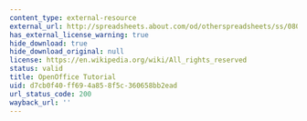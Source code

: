 ```yaml
---
content_type: external-resource
external_url: http://spreadsheets.about.com/od/otherspreadsheets/ss/080616_24_calc.htm
has_external_license_warning: true
hide_download: true
hide_download_original: null
license: https://en.wikipedia.org/wiki/All_rights_reserved
status: valid
title: OpenOffice Tutorial
uid: d7cb0f40-ff69-4a85-8f5c-360658bb2ead
url_status_code: 200
wayback_url: ''
---
```


